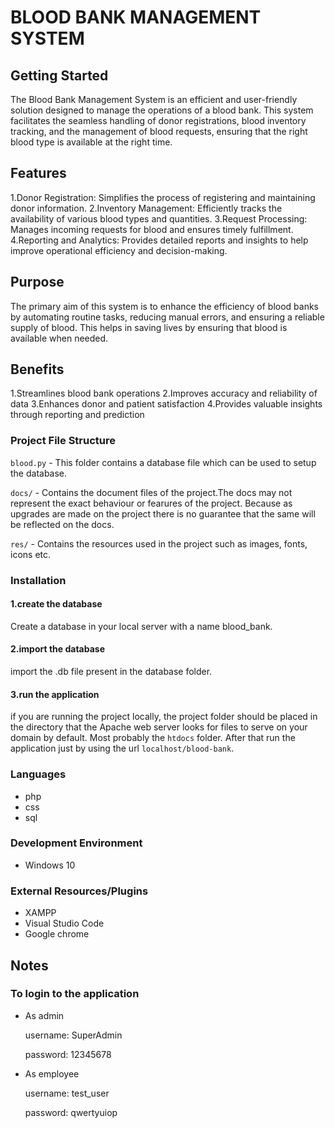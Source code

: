 # BLOOD BANK MANAGEMENT SYSTEM

## Getting Started

The Blood Bank Management System is an efficient and user-friendly solution designed to manage the operations of a blood bank. This system facilitates the seamless handling of donor registrations, blood inventory tracking, and the management of blood requests, ensuring that the right blood type is available at the right time.

## Features

1.Donor Registration: Simplifies the process of registering and maintaining donor information.
2.Inventory Management: Efficiently tracks the availability of various blood types and quantities.
3.Request Processing: Manages incoming requests for blood and ensures timely fulfillment.
4.Reporting and Analytics: Provides detailed reports and insights to help improve operational efficiency and decision-making.

## Purpose

The primary aim of this system is to enhance the efficiency of blood banks by automating routine tasks, reducing manual errors, and ensuring a reliable supply of blood. This helps in saving lives by ensuring that blood is available when needed.

## Benefits

1.Streamlines blood bank operations
2.Improves accuracy and reliability of data
3.Enhances donor and patient satisfaction
4.Provides valuable insights through reporting and prediction

### Project File Structure

`blood.py` -  This folder contains a database file which can be used to setup the database.

`docs/` - Contains the document files of the project.The docs may not represent the exact behaviour or fearures of the project. Because as upgrades are made on the project there is no guarantee that the same will be reflected on the docs.

`res/` - Contains the resources used in the project such as images, fonts, icons etc.

### Installation

#### 1.create the database
Create a database in your local server with a name blood_bank.

#### 2.import the database 
import the .db file present in the database folder.

#### 3.run the application
if you are running the project locally, the project folder should be placed in the directory that the Apache web server looks for files to serve on your domain by default. Most probably the `htdocs` folder. After that run the application just by using the url `localhost/blood-bank`.


### Languages

- php
- css
- sql

### Development Environment

- Windows 10

### External Resources/Plugins

- XAMPP
- Visual Studio Code
- Google chrome

## Notes

### To login to the application
- As admin

    username:   SuperAdmin
    
    password:   12345678
  
- As employee

    username:   test_user
    
    password:   qwertyuiop
  



